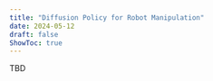 ```yaml
---
title: "Diffusion Policy for Robot Manipulation"
date: 2024-05-12
draft: false
ShowToc: true
---
```

TBD